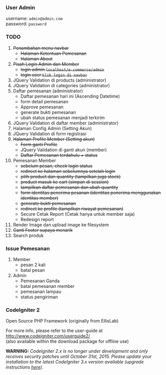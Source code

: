 ### User Admin
username: `admin@admin.com`     
password: `password`

### TODO
1. ~~Penambahan menu navbar~~
	* ~~Halaman Ketentuan Pemesanan~~
	* ~~Halaman About~~
2. ~~Pisah Login Admin dan Member~~
    * ~~login admin `localhost/e-commerce/admin`~~
    * ~~login user `klik login di navbar`~~
3. JQuery Validation di products (administrator)
4. JQuery Validation di categories (administrator)
5. Daftar pemesanan (administrator)
	* Daftar pemesanan hari ini (Ascending Datetime)
	* form detail pemesanan
	* Approve pemesanan
	* generate bukti pemesanan
	* ubah status pemesanan menjadi terkirim
6. JQuery Validation di daftar member (administrator)
7. Halaman Config Admin (Setting Akun)
8. JQuery Validation di form registrasi
9. ~~Halaman Profile Member (Setting akun)~~
	* ~~Form ganti Profile~~
	* JQuery Validation di ganti akun (member)
	* ~~Daftar Pemesanan terdahulu + status~~
10. Pemesanan Member
	* ~~sebelum pesan, check login status~~
	* ~~redirect ke halaman sebelumnya setelah login~~
	* ~~pilih product dan quantity (tampilkan juga stock)~~
	* ~~product masuk ke cart (simpan di session)~~
	* ~~tampilkan daftar pemesanan dan ubah quantity~~
	* ~~form identitas penerima pesanan (identitas penerima menggunakan identitas member)~~
	* ~~generate bukti pemesanan~~
	* ~~redirect ke profile (tampilkan riwayat pemesanan)~~
	* Secure Cetak Report (Cetak hanya untuk member saja)
	* Redesign report
11. Render Image dan upload image ke filesystem
12. ~~Ganti Footer supaya menarik~~
13. Search produk

### Issue Pemesanan
1. Member
	* pesan 2 kali
	* batal pesan
2. Admin
	* Pemesanan Ganda
	* batal pemesanan member
	* pemesanan lampau
	* status pengiriman

### CodeIgniter 2
Open Source PHP Framework (originally from EllisLab)

For more info, please refer to the user-guide at http://www.codeigniter.com/userguide2/  
(also available within the download package for offline use)

**WARNING:** *CodeIgniter 2.x is no longer under development and only receives security patches until October 31st, 2015.
Please update your installation to the latest CodeIgniter 3.x version available
(upgrade instructions [here](http://www.codeigniter.com/userguide3/installation/upgrade_300.html)).*
